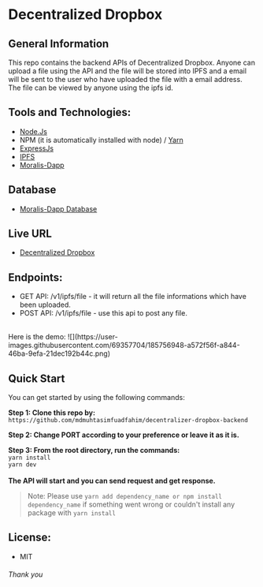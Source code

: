 # Decentralized Dropbox

## General Information

This repo contains the backend APIs of Decentralized Dropbox. Anyone can upload a file using the API and the file will be stored into IPFS and a email will be sent to the user who have uploaded the file with a email address. The file can be viewed by anyone using the ipfs id.

## Tools and Technologies:
  * <a href="https://nodejs.org/en/">Node.Js</a>
  * NPM (it is automatically installed with node) / <a href="https://yarnpkg.com/">Yarn</a>
  * <a href="https://expressjs.com/">ExpressJs</a>
  * <a href="https://ipfs.tech/">IPFS</a>
  * <a href="https://moralis.io/">Moralis-Dapp</a>

## Database
  * <a href="https://v1docs.moralis.io/moralis-dapp/database">Moralis-Dapp Database</a>
  
## Live URL
  * <a href="https://decentralized-dropbox-backend.herokuapp.com">Decentralized Dropbox</a>
  
## Endpoints:
  * GET API: /v1/ipfs/file - it will return all the file informations which have been uploaded.
  * POST API: /v1/ipfs/file - use this api to post any file.
  </br>
  Here is the demo:
  ![](https://user-images.githubusercontent.com/69357704/185756948-a572f56f-a844-46ba-9efa-21dec192b44c.png)

## Quick Start
You can get started by using the following commands:</br>

**Step 1: Clone this repo by:** </br>
```https://github.com/mdmuhtasimfuadfahim/decentralizer-dropbox-backend```
</br>

**Step 2: Change PORT according to your preference or leave it as it is.**

**Step 3: From the root directory, run the commands:**</br>
  ```yarn install``` </br>
  ```yarn dev```</br>
</br>**The API will start and you can send request and get response.**</br>

> Note: Please use ```yarn add dependency_name or npm install dependency_name``` if something went wrong or couldn't install any package with ```yarn install```

## License:
  * MIT
 
###### Thank you
